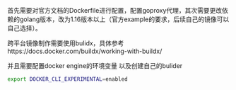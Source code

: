 首先需要对官方文档的Dockerfile进行配置，配置goproxy代理，其次需要更改依赖的golang版本，改为1.16版本以上（官方example的要求，后续自己的镜像可以自己选择）。

跨平台镜像制作需要使用bulidx，具体参考https://docs.docker.com/buildx/working-with-buildx/

并且需要配置docker engine的环境变量 以及创建自己的bulider

```sh
export DOCKER_CLI_EXPERIMENTAL=enabled
```

